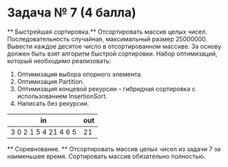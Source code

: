# Задача № 7 (4 балла)
** Быстрейшая сортировка.**
Отсортировать массив целых чисел.
Последовательность случайная, максимальный размер 25000000.
Вывести каждое десятое число в отсортированном массиве.
За основу должен быть взят алгоритм быстрой сортировки.
Набор оптимизаций, который необходимо реализовать:
1. Оптимизация выбора опорного элемента.
2. Оптимизация Partition.
3. Оптимизация концевой рекурсии – гибридная сортировка с использованием InsertionSort.
4. Написать без рекурсии.

| in | out |
|----|-----|
| 3 0 2 1 5 4 21 4 6 5 | 21 |

** Соревнование. **
Отсортировать массив целых чисел из задачи 7 за наименьшее время.
Сортировать массив обязательно полностью.
